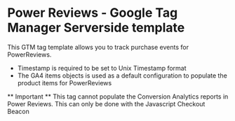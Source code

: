 # Power Reviews - Google Tag Manager Serverside template

This GTM tag template allows you to track purchase events for PowerReviews.

* Timestamp is required to be set to Unix Timestamp format
* The GA4 items objects is used as a default configuration to populate the product items for PowerReviews

** Important **
This tag cannot populate the Conversion Analytics reports in Power Reviews. This can only be done with the Javascript Checkout Beacon
